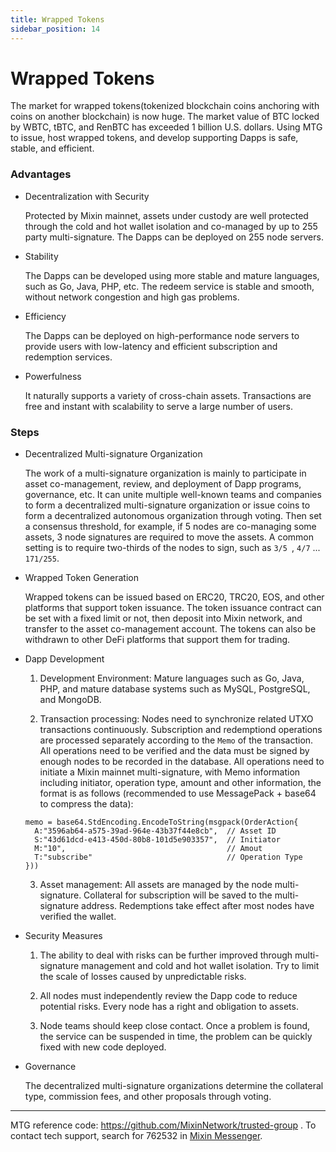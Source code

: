 ```yaml
---
title: Wrapped Tokens
sidebar_position: 14
---
```


# Wrapped Tokens

The market for wrapped tokens(tokenized blockchain coins anchoring with coins on another blockchain) is now huge. The market value of BTC locked by WBTC, tBTC, and RenBTC has exceeded 1 billion U.S. dollars. Using MTG to issue, host wrapped tokens, and develop supporting Dapps is safe, stable, and efficient.


### Advantages

- Decentralization with Security
  
  Protected by Mixin mainnet, assets under custody are well protected through the cold and hot wallet isolation and co-managed by up to 255 party multi-signature. The Dapps can be deployed on 255 node servers.

- Stability 
  
  The Dapps can be developed using more stable and mature languages, such as Go, Java, PHP, etc. The redeem service is stable and smooth, without network congestion and high gas problems. 

- Efficiency
  
  The Dapps can be deployed on high-performance node servers to provide users with low-latency and efficient subscription and redemption services.

- Powerfulness

  It naturally supports a variety of cross-chain assets. Transactions are free and instant with scalability to serve a large number of users.

### Steps

- Decentralized Multi-signature Organization

  The work of a multi-signature organization is mainly to participate in asset co-management, review, and deployment of Dapp programs, governance, etc. It can unite multiple well-known teams and companies to form a decentralized multi-signature organization or issue coins to form a decentralized autonomous organization through voting. Then set a consensus threshold, for example, if 5 nodes are co-managing some assets, 3 node signatures are required to move the assets. A common setting is to require two-thirds of the nodes to sign, such as `3/5 `, `4/7` ... `171/255`.

- Wrapped Token Generation

  Wrapped tokens can be issued based on ERC20, TRC20, EOS, and other platforms that support token issuance. The token issuance contract can be set with a fixed limit or not, then deposit into Mixin network, and transfer to the asset co-management account. The tokens can also be withdrawn to other DeFi platforms that support them for trading.

- Dapp Development

  1. Development Environment: Mature languages such as Go, Java, PHP, and mature database systems such as MySQL, PostgreSQL, and MongoDB.

  2. Transaction processing: Nodes need to synchronize related UTXO transactions continuously. Subscription and redemptiond operations are processed separately according to the `Memo` of the transaction. All operations need to be verified and the data must be signed by enough nodes to be recorded in the database. All operations need to initiate a Mixin mainnet multi-signature, with Memo information including initiator, operation type, amount and other information, the format is as follows (recommended to use MessagePack + base64 to compress the data):

  ```golang
  memo = base64.StdEncoding.EncodeToString(msgpack(OrderAction{
    A:"3596ab64-a575-39ad-964e-43b37f44e8cb",  // Asset ID
    S:"43d61dcd-e413-450d-80b8-101d5e903357",  // Initiator
    M:"10",                                    // Amout
    T:"subscribe"                              // Operation Type
  }))
  ```

  3. Asset management: All assets are managed by the node multi-signature. Collateral for subscription will be saved to the multi-signature address. Redemptions take effect after most nodes have verified the wallet.

- Security Measures

  1. The ability to deal with risks can be further improved through multi-signature management and cold and hot wallet isolation. Try to limit the scale of losses caused by unpredictable risks.

  2. All nodes must independently review the Dapp code to reduce potential risks. Every node has a right and obligation to assets.

  3. Node teams should keep close contact. Once a problem is found, the service can be suspended in time, the problem can be quickly fixed with new code deployed.

- Governance

  The decentralized multi-signature organizations determine the collateral type, commission fees, and other proposals through voting.

---
MTG reference code: https://github.com/MixinNetwork/trusted-group . To contact tech support, search for 762532 in [Mixin Messenger](https://w3c.group/c/1609251387450619).